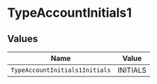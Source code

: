 # TypeAccountInitials1


## Values

| Name                           | Value                          |
| ------------------------------ | ------------------------------ |
| `TypeAccountInitials1Initials` | INITIALS                       |